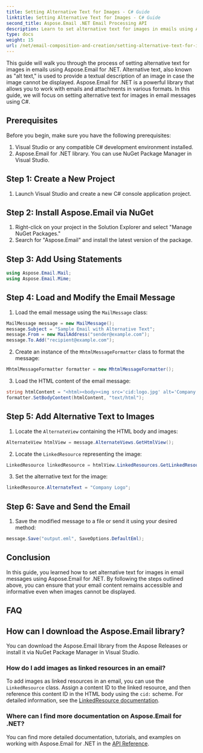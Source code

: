 ```yaml
---
title: Setting Alternative Text for Images - C# Guide
linktitle: Setting Alternative Text for Images - C# Guide
second_title: Aspose.Email .NET Email Processing API
description: Learn to set alternative text for images in emails using Aspose.Email for .NET. Ensure accessibility with clear alt text. Documentation and code included.
type: docs
weight: 15
url: /net/email-composition-and-creation/setting-alternative-text-for-images-csharp-guide/
---
```


This guide will walk you through the process of setting alternative text for images in emails using Aspose.Email for .NET. Alternative text, also known as "alt text," is used to provide a textual description of an image in case the image cannot be displayed. Aspose.Email for .NET is a powerful library that allows you to work with emails and attachments in various formats. In this guide, we will focus on setting alternative text for images in email messages using C#.

## Prerequisites

Before you begin, make sure you have the following prerequisites:

1. Visual Studio or any compatible C# development environment installed.
2. Aspose.Email for .NET library. You can use NuGet Package Manager in Visual Studio.

## Step 1: Create a New Project

1. Launch Visual Studio and create a new C# console application project.

## Step 2: Install Aspose.Email via NuGet

1. Right-click on your project in the Solution Explorer and select "Manage NuGet Packages."
2. Search for "Aspose.Email" and install the latest version of the package.

## Step 3: Add Using Statements

```csharp
using Aspose.Email.Mail;
using Aspose.Email.Mime;
```

## Step 4: Load and Modify the Email Message

1. Load the email message using the `MailMessage` class:

```csharp
MailMessage message = new MailMessage();
message.Subject = "Sample Email with Alternative Text";
message.From = new MailAddress("sender@example.com");
message.To.Add("recipient@example.com");
```

2. Create an instance of the `MhtmlMessageFormatter` class to format the message:

```csharp
MhtmlMessageFormatter formatter = new MhtmlMessageFormatter();
```

3. Load the HTML content of the email message:

```csharp
string htmlContent = "<html><body><img src='cid:logo.jpg' alt='Company Logo'></body></html>";
formatter.SetBodyContent(htmlContent, "text/html");
```

## Step 5: Add Alternative Text to Images

1. Locate the `AlternateView` containing the HTML body and images:

```csharp
AlternateView htmlView = message.AlternateViews.GetHtmlView();
```

2. Locate the `LinkedResource` representing the image:

```csharp
LinkedResource linkedResource = htmlView.LinkedResources.GetLinkedResourceByContentId("logo.jpg");
```

3. Set the alternative text for the image:

```csharp
linkedResource.AlternateText = "Company Logo";
```

## Step 6: Save and Send the Email

1. Save the modified message to a file or send it using your desired method:

```csharp
message.Save("output.eml", SaveOptions.DefaultEml);
```

## Conclusion

In this guide, you learned how to set alternative text for images in email messages using Aspose.Email for .NET. By following the steps outlined above, you can ensure that your email content remains accessible and informative even when images cannot be displayed.

## FAQ

## How can I download the Aspose.Email library?

You can download the Aspose.Email library from the Aspose Releases or install it via NuGet Package Manager in Visual Studio.

### How do I add images as linked resources in an email?

To add images as linked resources in an email, you can use the `LinkedResource` class. Assign a content ID to the linked resource, and then reference this content ID in the HTML body using the `cid:` scheme. For detailed information, see the [LinkedResource documentation](https://reference.aspose.com/email/net/aspose.email/linkedresource/).
### Where can I find more documentation on Aspose.Email for .NET?

You can find more detailed documentation, tutorials, and examples on working with Aspose.Email for .NET in the [API Reference](https://reference.aspose.com/email/net/).